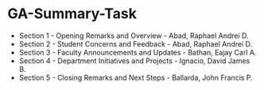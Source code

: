 # GA-Summary-Task

- Section 1 - Opening Remarks and Overview - Abad, Raphael Andrei D.
- Section 2 - Student Concerns and Feedback - Abad, Raphael Andrei D.
- Section 3 - Faculty Announcements and Updates - Bathan, Eajay Carl A.
- Section 4 - Department Initiatives and Projects - Ignacio, David James B.
- Section 5 - Closing Remarks and Next Steps - Ballarda, John Francis P.
